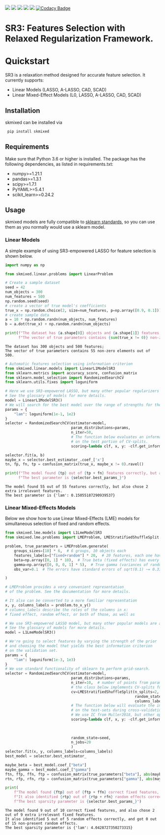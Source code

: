 ![](https://img.shields.io/pypi/l/skmixed)
![](https://img.shields.io/pypi/v/skmixed)
![](https://img.shields.io/github/workflow/status/aksholokhov/skmixed/Testing%20and%20Coverage/sr3)
![](https://img.shields.io/readthedocs/skmixed)
![](https://img.shields.io/codecov/c/github/aksholokhov/skmixed/sr3?flag=unittests)
[![Codacy Badge](https://app.codacy.com/project/badge/Grade/749695b3c6fd43bb9fdb499ec0ace67b)](https://www.codacy.com/gh/aksholokhov/skmixed/dashboard?utm_source=github.com&amp;utm_medium=referral&amp;utm_content=aksholokhov/skmixed&amp;utm_campaign=Badge_Grade)

# SR3: Features Selection with Relaxed Regularization Framework.

# Quickstart

SR3 is a relaxation method designed for accurate feature selection.
It currently supports:

* Linear Models (LASSO, A-LASSO, CAD, SCAD)
* Linear Mixed-Effect Models (L0, LASSO, A-LASSO, CAD, SCAD)

## Installation

skmixed can be installed via
```bash
 pip install skmixed
```

## Requirements
Make sure that Python 3.6 or higher is installed. The package has the following
dependencies, as listed in requirements.txt:

* numpy>=1.21.1
* pandas>=1.3.1
* scipy>=1.7.1
* PyYAML>=5.4.1
* scikit_learn>=0.24.2

## Usage
skmixed models are fully compatible to [sklearn standards](https://scikit-learn.org/stable/developers/develop.html),
so you can use them as you normally would use a sklearn model.

### Linear Models
A simple example of using SR3-empowered LASSO for feature selection is shown below.


```python
import numpy as np

from skmixed.linear.problems import LinearProblem

# Create a sample dataset
seed = 42
num_objects = 300
num_features = 500
np.random.seed(seed)
# create a vector of true model's coefficients
true_x = np.random.choice(2, size=num_features, p=np.array([0.9, 0.1]))
# create sample data
a = 10 * np.random.randn(num_objects, num_features)
b = a.dot(true_x) + np.random.randn(num_objects)

print(f"The dataset has {a.shape[0]} objects and {a.shape[1]} features; \n"
      f"The vector of true parameters contains {sum(true_x != 0)} non-zero elements out of {num_features}.")
```

    The dataset has 300 objects and 500 features; 
    The vector of true parameters contains 55 non-zero elements out of 500.



```python
# Automatic features selection using information criterion
from skmixed.linear.models import LinearL1ModelSR3
from sklearn.metrics import accuracy_score, confusion_matrix
from sklearn.model_selection import RandomizedSearchCV
from sklearn.utils.fixes import loguniform

# Here we use SR3-empowered LASSO, but many other popular regularizers are also available
# See the glossary of models for more details.
model = LinearL1ModelSR3()
# We will search for the best model over the range of strengths for the regularizer
params = {
    "lam": loguniform(1e-1, 1e2)
}
selector = RandomizedSearchCV(estimator=model,
                              param_distributions=params,
                              n_iter=50,
                              # The function below evaluates an information criterion
                              # on the test portion of CV-splits.
                              scoring=lambda clf, x, y: -clf.get_information_criterion(x, y, ic='bic'))

selector.fit(a, b)
maybe_x = selector.best_estimator_.coef_['x']
tn, fp, fn, tp = confusion_matrix(true_x, maybe_x != 0).ravel()

print(f"The model found {tp} out of {tp + fn} features correctly, but also chose {fp} extra irrelevant features. \n"
      f"The best parameter is {selector.best_params_}")
```

    The model found 55 out of 55 features correctly, but also chose 2 extra irrelevant features. 
    The best parameter is {'lam': 0.15055187290939537}


### Linear Mixed-Effects Models

Below we show how to use Linear Mixed-Effects (LME) models for simultaneous selection
of fixed and random effects.


```python
from skmixed.lme.models import L1LmeModelSR3
from skmixed.lme.problems import LMEProblem, LMEStratifiedShuffleSplit

problem, true_parameters = LMEProblem.generate(
    groups_sizes=[10] * 6,  # 6 groups, 10 objects each
    features_labels=["fixed+random"] * 20,  # 20 features, each one having both fixed and random components
    beta=np.array([0, 1] * 10),  # True beta (fixed effects) has every other coefficient active
    gamma=np.array([0, 0, 0, 1] * 5),  # True gamma (variances of random effects) has every fourth coefficient active
    obs_var=0.1  # The errors have standard errors of sqrt(0.1) ~= 0.33

)

# LMEProblem provides a very convenient representation
# of the problem. See the documentation for more details.

# It also can be converted to a more familiar representation
x, y, columns_labels = problem.to_x_y()
# columns_labels describe the roles of the columns in x:
# fixed effect, random effect, or both of those, as well as
```


```python
# We use SR3-empowered LASSO model, but many other popular models are also available.
# See the glossary of models for more details.
model = L1LmeModelSR3()

# We're going to select features by varying the strength of the prior
# and choosing the model that yields the best information criterion
# on the validation set.
params = {
    "lam": loguniform(1e-3, 1e3)
}
# We use standard functionality of sklearn to perform grid-search.
selector = RandomizedSearchCV(estimator=model,
                              param_distributions=params,
                              n_iter=10,  # number of points from parameters space to sample
                              # the class below implements CV-splits for LME models
                              cv=LMEStratifiedShuffleSplit(n_splits=2, test_size=0.5,
                                                           random_state=seed,
                                                           columns_labels=columns_labels),
                              # The function below will evaluate the information criterion
                              # on the test-sets during cross-validation.
                              # We use IC from Muller2018, but other options (AIC, BIC) are also available
                              scoring=lambda clf, x, y: -clf.get_information_criterion(x,
                                                                                       y,
                                                                                       columns_labels=columns_labels,
                                                                                       ic="muller_ic"),
                              random_state=seed,
                              n_jobs=20
                              )
selector.fit(x, y, columns_labels=columns_labels)
best_model = selector.best_estimator_

maybe_beta = best_model.coef_["beta"]
maybe_gamma = best_model.coef_["gamma"]
ftn, ffp, ffn, ftp = confusion_matrix(true_parameters["beta"], abs(maybe_beta) > 1e-2).ravel()
rtn, rfp, rfn, rtp = confusion_matrix(true_parameters["gamma"], abs(maybe_gamma) > 1e-2).ravel()

print(
    f"The model found {ftp} out of {ftp + ffn} correct fixed features, and also chose {ffp} out of {ftn + ffn} extra irrelevant fixed features. \n"
    f"It also identified {rtp} out of {rtp + rfn} random effects correctly, and got {rfp} out of {rtn + rfn} non-present random effects. \n"
    f"The best sparsity parameter is {selector.best_params_}")
```

    The model found 9 out of 10 correct fixed features, and also chose 2 out of 9 extra irrelevant fixed features. 
    It also identified 5 out of 5 random effects correctly, and got 0 out of 15 non-present random effects. 
    The best sparsity parameter is {'lam': 4.0428727350273315}

